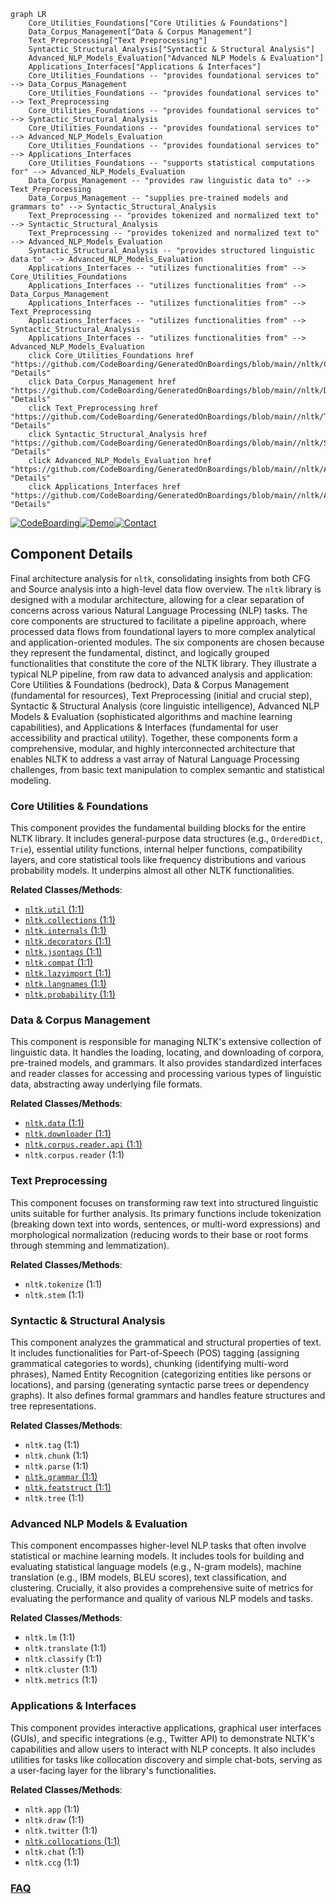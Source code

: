 ```mermaid
graph LR
    Core_Utilities_Foundations["Core Utilities & Foundations"]
    Data_Corpus_Management["Data & Corpus Management"]
    Text_Preprocessing["Text Preprocessing"]
    Syntactic_Structural_Analysis["Syntactic & Structural Analysis"]
    Advanced_NLP_Models_Evaluation["Advanced NLP Models & Evaluation"]
    Applications_Interfaces["Applications & Interfaces"]
    Core_Utilities_Foundations -- "provides foundational services to" --> Data_Corpus_Management
    Core_Utilities_Foundations -- "provides foundational services to" --> Text_Preprocessing
    Core_Utilities_Foundations -- "provides foundational services to" --> Syntactic_Structural_Analysis
    Core_Utilities_Foundations -- "provides foundational services to" --> Advanced_NLP_Models_Evaluation
    Core_Utilities_Foundations -- "provides foundational services to" --> Applications_Interfaces
    Core_Utilities_Foundations -- "supports statistical computations for" --> Advanced_NLP_Models_Evaluation
    Data_Corpus_Management -- "provides raw linguistic data to" --> Text_Preprocessing
    Data_Corpus_Management -- "supplies pre-trained models and grammars to" --> Syntactic_Structural_Analysis
    Text_Preprocessing -- "provides tokenized and normalized text to" --> Syntactic_Structural_Analysis
    Text_Preprocessing -- "provides tokenized and normalized text to" --> Advanced_NLP_Models_Evaluation
    Syntactic_Structural_Analysis -- "provides structured linguistic data to" --> Advanced_NLP_Models_Evaluation
    Applications_Interfaces -- "utilizes functionalities from" --> Core_Utilities_Foundations
    Applications_Interfaces -- "utilizes functionalities from" --> Data_Corpus_Management
    Applications_Interfaces -- "utilizes functionalities from" --> Text_Preprocessing
    Applications_Interfaces -- "utilizes functionalities from" --> Syntactic_Structural_Analysis
    Applications_Interfaces -- "utilizes functionalities from" --> Advanced_NLP_Models_Evaluation
    click Core_Utilities_Foundations href "https://github.com/CodeBoarding/GeneratedOnBoardings/blob/main//nltk/Core_Utilities_Foundations.md" "Details"
    click Data_Corpus_Management href "https://github.com/CodeBoarding/GeneratedOnBoardings/blob/main//nltk/Data_Corpus_Management.md" "Details"
    click Text_Preprocessing href "https://github.com/CodeBoarding/GeneratedOnBoardings/blob/main//nltk/Text_Preprocessing.md" "Details"
    click Syntactic_Structural_Analysis href "https://github.com/CodeBoarding/GeneratedOnBoardings/blob/main//nltk/Syntactic_Structural_Analysis.md" "Details"
    click Advanced_NLP_Models_Evaluation href "https://github.com/CodeBoarding/GeneratedOnBoardings/blob/main//nltk/Advanced_NLP_Models_Evaluation.md" "Details"
    click Applications_Interfaces href "https://github.com/CodeBoarding/GeneratedOnBoardings/blob/main//nltk/Applications_Interfaces.md" "Details"
```
[![CodeBoarding](https://img.shields.io/badge/Generated%20by-CodeBoarding-9cf?style=flat-square)](https://github.com/CodeBoarding/GeneratedOnBoardings)[![Demo](https://img.shields.io/badge/Try%20our-Demo-blue?style=flat-square)](https://www.codeboarding.org/demo)[![Contact](https://img.shields.io/badge/Contact%20us%20-%20contact@codeboarding.org-lightgrey?style=flat-square)](mailto:contact@codeboarding.org)

## Component Details

Final architecture analysis for `nltk`, consolidating insights from both CFG and Source analysis into a high-level data flow overview. The `nltk` library is designed with a modular architecture, allowing for a clear separation of concerns across various Natural Language Processing (NLP) tasks. The core components are structured to facilitate a pipeline approach, where processed data flows from foundational layers to more complex analytical and application-oriented modules. The six components are chosen because they represent the fundamental, distinct, and logically grouped functionalities that constitute the core of the NLTK library. They illustrate a typical NLP pipeline, from raw data to advanced analysis and application: Core Utilities & Foundations (bedrock), Data & Corpus Management (fundamental for resources), Text Preprocessing (initial and crucial step), Syntactic & Structural Analysis (core linguistic intelligence), Advanced NLP Models & Evaluation (sophisticated algorithms and machine learning capabilities), and Applications & Interfaces (fundamental for user accessibility and practical utility). Together, these components form a comprehensive, modular, and highly interconnected architecture that enables NLTK to address a vast array of Natural Language Processing challenges, from basic text manipulation to complex semantic and statistical modeling.

### Core Utilities & Foundations
This component provides the fundamental building blocks for the entire NLTK library. It includes general-purpose data structures (e.g., `OrderedDict`, `Trie`), essential utility functions, internal helper functions, compatibility layers, and core statistical tools like frequency distributions and various probability models. It underpins almost all other NLTK functionalities.


**Related Classes/Methods**:

- <a href="https://github.com/nltk/nltk/blob/master/nltk/util.py#L1-L1" target="_blank" rel="noopener noreferrer">`nltk.util` (1:1)</a>
- <a href="https://github.com/nltk/nltk/blob/master/nltk/collections.py#L1-L1" target="_blank" rel="noopener noreferrer">`nltk.collections` (1:1)</a>
- <a href="https://github.com/nltk/nltk/blob/master/nltk/internals.py#L1-L1" target="_blank" rel="noopener noreferrer">`nltk.internals` (1:1)</a>
- <a href="https://github.com/nltk/nltk/blob/master/nltk/decorators.py#L1-L1" target="_blank" rel="noopener noreferrer">`nltk.decorators` (1:1)</a>
- <a href="https://github.com/nltk/nltk/blob/master/nltk/jsontags.py#L1-L1" target="_blank" rel="noopener noreferrer">`nltk.jsontags` (1:1)</a>
- <a href="https://github.com/nltk/nltk/blob/master/nltk/compat.py#L1-L1" target="_blank" rel="noopener noreferrer">`nltk.compat` (1:1)</a>
- <a href="https://github.com/nltk/nltk/blob/master/nltk/lazyimport.py#L1-L1" target="_blank" rel="noopener noreferrer">`nltk.lazyimport` (1:1)</a>
- <a href="https://github.com/nltk/nltk/blob/master/nltk/langnames.py#L1-L1" target="_blank" rel="noopener noreferrer">`nltk.langnames` (1:1)</a>
- <a href="https://github.com/nltk/nltk/blob/master/nltk/probability.py#L1-L1" target="_blank" rel="noopener noreferrer">`nltk.probability` (1:1)</a>


### Data & Corpus Management
This component is responsible for managing NLTK's extensive collection of linguistic data. It handles the loading, locating, and downloading of corpora, pre-trained models, and grammars. It also provides standardized interfaces and reader classes for accessing and processing various types of linguistic data, abstracting away underlying file formats.


**Related Classes/Methods**:

- <a href="https://github.com/nltk/nltk/blob/master/nltk/data.py#L1-L1" target="_blank" rel="noopener noreferrer">`nltk.data` (1:1)</a>
- <a href="https://github.com/nltk/nltk/blob/master/nltk/downloader.py#L1-L1" target="_blank" rel="noopener noreferrer">`nltk.downloader` (1:1)</a>
- <a href="https://github.com/nltk/nltk/blob/master/nltk/corpus/reader/api.py#L1-L1" target="_blank" rel="noopener noreferrer">`nltk.corpus.reader.api` (1:1)</a>
- `nltk.corpus.reader` (1:1)


### Text Preprocessing
This component focuses on transforming raw text into structured linguistic units suitable for further analysis. Its primary functions include tokenization (breaking down text into words, sentences, or multi-word expressions) and morphological normalization (reducing words to their base or root forms through stemming and lemmatization).


**Related Classes/Methods**:

- `nltk.tokenize` (1:1)
- `nltk.stem` (1:1)


### Syntactic & Structural Analysis
This component analyzes the grammatical and structural properties of text. It includes functionalities for Part-of-Speech (POS) tagging (assigning grammatical categories to words), chunking (identifying multi-word phrases), Named Entity Recognition (categorizing entities like persons or locations), and parsing (generating syntactic parse trees or dependency graphs). It also defines formal grammars and handles feature structures and tree representations.


**Related Classes/Methods**:

- `nltk.tag` (1:1)
- `nltk.chunk` (1:1)
- `nltk.parse` (1:1)
- <a href="https://github.com/nltk/nltk/blob/master/nltk/grammar.py#L1-L1" target="_blank" rel="noopener noreferrer">`nltk.grammar` (1:1)</a>
- <a href="https://github.com/nltk/nltk/blob/master/nltk/featstruct.py#L1-L1" target="_blank" rel="noopener noreferrer">`nltk.featstruct` (1:1)</a>
- `nltk.tree` (1:1)


### Advanced NLP Models & Evaluation
This component encompasses higher-level NLP tasks that often involve statistical or machine learning models. It includes tools for building and evaluating statistical language models (e.g., N-gram models), machine translation (e.g., IBM models, BLEU scores), text classification, and clustering. Crucially, it also provides a comprehensive suite of metrics for evaluating the performance and quality of various NLP models and tasks.


**Related Classes/Methods**:

- `nltk.lm` (1:1)
- `nltk.translate` (1:1)
- `nltk.classify` (1:1)
- `nltk.cluster` (1:1)
- `nltk.metrics` (1:1)


### Applications & Interfaces
This component provides interactive applications, graphical user interfaces (GUIs), and specific integrations (e.g., Twitter API) to demonstrate NLTK's capabilities and allow users to interact with NLP concepts. It also includes utilities for tasks like collocation discovery and simple chat-bots, serving as a user-facing layer for the library's functionalities.


**Related Classes/Methods**:

- `nltk.app` (1:1)
- `nltk.draw` (1:1)
- `nltk.twitter` (1:1)
- <a href="https://github.com/nltk/nltk/blob/master/nltk/collocations.py#L1-L1" target="_blank" rel="noopener noreferrer">`nltk.collocations` (1:1)</a>
- `nltk.chat` (1:1)
- `nltk.ccg` (1:1)




### [FAQ](https://github.com/CodeBoarding/GeneratedOnBoardings/tree/main?tab=readme-ov-file#faq)